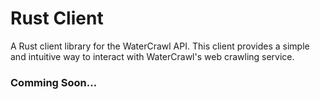 # Rust Client

A Rust client library for the WaterCrawl API. This client provides a simple and intuitive way to interact with WaterCrawl's web crawling service.

### Comming Soon...